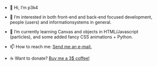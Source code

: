 - 👋 Hi, I’m p3k4
- 👀 I’m interested in both front-end and back-end focused development, people (users) and informationsystems in general.
- 🌱 I’m currently learning Canvas and objects in HTML/Javascript (particles), and some added fancy CSS animations + Python.
- 📫 How to reach me: [Send me an e-mail.](mailto:per.chr.vain@gmail.com)

- :coffee: Want to donate? [Buy me a 3$ coffee!](https://www.buymeacoffee.com/perchr)
